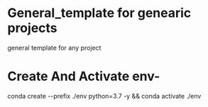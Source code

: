# General_template for genearic projects
general template for any project

# Create And Activate env-
conda create --prefix ./env python=3.7 -y && conda activate ./env